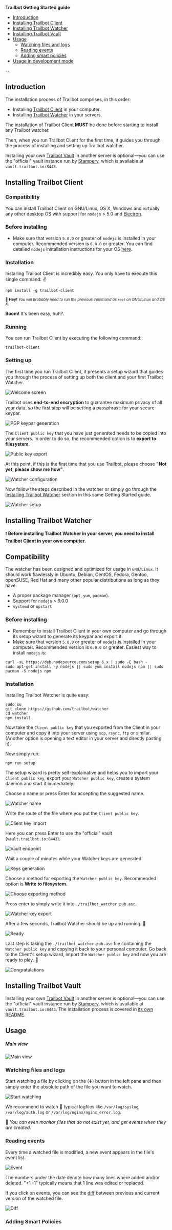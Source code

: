 __Trailbot Getting Started guide__
+ [Introduction](#introduction)
+ [Installing Trailbot Client](#installing-trailbot-client)
+ [Installing Trailbot Watcher](#installing-trailbot-watcher)
+ [Installing Trailbot Vault](#installing-trailbot-vault)
+ [Usage](#usage)
  + [Watching files and logs](#watching-files-and-logs)
  + [Reading events](#reading-events)
  + [Adding smart policies](#adding-smart-policies)
+ [Usage in development mode](#usage-in-development-mode)


--

## Introduction

The installation process of Trailbot comprises, in this order:
+ Installing [Trailbot Client](https://github.com/trailbot/client) in your computer.
+ Installing [Trailbot Watcher](https://github.com/trailbot/watcher) in your servers.

The installation of Trailbot Client __MUST__ be done before starting to install any Trailbot watcher.

Then, when you run Trailbot Client for the first time, it guides you through the process of installing and setting up Trailbot watcher.

Installing your own [Trailbot Vault](https://github.com/trailbot/vault) in another server is optional—you can use the "official" vault instance run by [Stampery](https://stampery.com), which is available at `vault.trailbot.io:8443`.

## Installing Trailbot Client

### Compatibility
You can install Trailbot Client on GNU/Linux, OS X, Windows and virtually any other desktop OS with support for `nodejs` > 5.0 and [Electron](https://github.com/electron/electron).

### Before installing

+ Make sure that version `5.0.0` or greater of `nodejs` is installed in your computer. Recommended version is `6.0.0` or greater. You can find detailed `nodejs` installation instructions for your OS [here](https://nodejs.org/en/download/package-manager).

### Installation
Installing Trailbot Client is incredibly easy. You only have to execute this single command: :v:
```
npm install -g trailbot-client
```
<sub>:cop: __Hey!__ _You will probably need to run the previous command as `root` on GNU/Linux and OS X._</sub>

__Boom!__ It's been easy, huh?.

### Running

You can run Trailbot Client by executing the following command:
```
trailbot-client
```

### Setting up

The first time you run Trailbot Client, it presents a setup wizard that guides you through the process of setting up both the client and your first Trailbot Watcher.

![Welcome screen](https://github.com/trailbot/vault/blob/master/dist/img/screens/client/001.png)

Trailbot uses __end-to-end encryption__ to guarantee maximum privacy of all your data, so the first step will be setting a passphrase for your secure keypar.

![PGP keypar generation](https://github.com/trailbot/vault/blob/master/dist/img/screens/client/002.png)

The `Client public key` that you have just generated needs to be copied into your servers. In order to do so, the recommended option is to __export to filesystem__.

![Public key export](https://github.com/trailbot/vault/blob/master/dist/img/screens/client/003.png)

At this point, if this is the first time that you use Trailbot, please choose __"Not yet, please show me how"__.

![Watcher configuration](https://github.com/trailbot/vault/blob/master/dist/img/screens/client/004.png)

Now follow the steps described in the watcher or simply go through the [Installing Trailbot Watcher](#installing-trailbot-watcher) section in this same Getting Started guide.

![Watcher setup](https://github.com/trailbot/vault/blob/master/dist/img/screens/client/005.png)

## Installing Trailbot Watcher

:exclamation: __Before installing Trailbot Watcher in your server, you need to install Trailbot Client in your own computer.__

## Compatibility

The watcher has been designed and optimized for usage in `GNU/Linux`. It should work flawlessly in Ubuntu, Debian, CentOS, Fedora, Gentoo, openSUSE, Red Hat and many other popular distributions as long as they have:

+ A proper package manager (`apt`, `yum`, `pacman`).
+ Support for `nodejs` > 6.0.0
+ `systemd` or `upstart`

### Before installing

+ Remember to install Trailbot Client in your own computer and go through its setup wizard to generate its keypar and export it.
+ Make sure that version `5.0.0` or greater of `nodejs` is installed in your computer. Recommended version is `6.0.0` or greater. Easiest way to install `nodejs` is:
```
curl -sL https://deb.nodesource.com/setup_6.x | sudo -E bash -
sudo apt-get install -y nodejs || sudo yum install nodejs npm || sudo pacman -S nodejs npm
```

### Installation

Installing Trailbot Watcher is quite easy:
```
sudo su
git clone https://github.com/trailbot/watcher
cd watcher
npm install
```
Now take the `Client public key` that you exported from the Client in your computer and copy it into your server using `scp`, `rsync`, `ftp` or similar. (Another option is opening a text editor in your server and directly pasting it).

Now simply run:
```
npm run setup
```

The setup wizard is pretty self-explainative and helps you to import your `Client public key`, export your `Watcher public key`, create a system daemon and start it immediately:

Choose a name or press Enter for accepting the suggested name.

![Watcher name](https://github.com/trailbot/vault/blob/master/dist/img/screens/watcher/001.png)

Write the route of the file where you put the `Client public key`.

![Client key import](https://github.com/trailbot/vault/blob/master/dist/img/screens/watcher/002.png)

Here you can press Enter to use the "official" vault (`vault.trailbot.io:8443`).

![Vault endpoint](https://github.com/trailbot/vault/blob/master/dist/img/screens/watcher/003.png)

Wait a couple of minutes while your Watcher keys are generated.

![Keys generation](https://github.com/trailbot/vault/blob/master/dist/img/screens/watcher/004.png)

Choose a method for exporting the `Watcher public key`. Recommended option is __Write to filesystem__.

![Choose exporting method](https://github.com/trailbot/vault/blob/master/dist/img/screens/watcher/005.png)

Press enter to simply write it into `./trailbot_watcher.pub.asc`.

![Watcher key export](https://github.com/trailbot/vault/blob/master/dist/img/screens/watcher/006.png)

After a few seconds, Trailbot Watcher should be up and running. :tada:

![Ready](https://github.com/trailbot/vault/blob/master/dist/img/screens/watcher/007.png)

Last step is taking the `./trailbot_watcher.pub.asc` file containing the `Watcher public key` and copying it back to your personal computer. Go back to the Client's setup wizard, import the `Watcher public key` and now you are ready to play. :muscle:

![Congratulations](https://github.com/trailbot/vault/blob/master/dist/img/screens/client/006.png)

## Installing Trailbot Vault

Installing your own [Trailbot Vault](https://github.com/trailbot/vault) in another server is optional—you can use the "official" vault instance run by [Stampery](https://stampery.com), which is available at `vault.trailbot.io:8443`. The installation process is covered in [its own README](https://github.com/trailbot/vault/blob/master/README.md#installing-your-own-vault).

## Usage

##### Main view

![Main view](https://github.com/trailbot/vault/blob/master/dist/img/screens/client/main-view.png)

### Watching files and logs

Start watching a file by clicking on the (:heavy_plus_sign:) button in the left pane and then simply enter the absolute path of the file you want to watch. 

![Start watching](https://github.com/trailbot/vault/blob/master/dist/img/screens/client/start-watching.png)

We recommend to watch :eyes: typical logfiles like `/var/log/syslog`, `/var/log/auth.log` or `/var/log/nginx/nginx_error.log`.

:ghost: _You can even monitor files that do not exist yet, and get events when they are created._

### Reading events

Every time a watched file is modified, a new event appears in the file's event list.

![Event](https://github.com/trailbot/vault/blob/master/dist/img/screens/client/addition-event.png)

The numbers under the date denote how many lines where added and/or deleted. "+1 -1" typically means that 1 line was edited or replaced.

If you click on events, you can see the [diff](https://en.wikipedia.org/wiki/Diff_utility) between previous and current version of the watched file.

![Diff](https://github.com/trailbot/vault/blob/master/dist/img/screens/client/addition-diff.png)


### Adding Smart Policies
